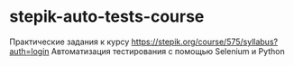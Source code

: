 # stepik-auto-tests-course
Практические задания к курсу
https://stepik.org/course/575/syllabus?auth=login
Автоматизация тестирования с помощью Selenium и Python